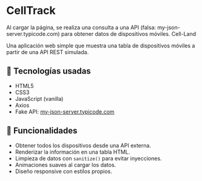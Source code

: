 # CellTrack
Al cargar la página, se realiza una consulta a una API (falsa: my-json-server.typicode.com) para obtener datos de dispositivos móviles.
 Cell-Land

Una aplicación web simple que muestra una tabla de dispositivos móviles a partir de una API REST simulada.

## 🧩 Tecnologías usadas

- HTML5
- CSS3
- JavaScript (vanilla)
- Axios
- Fake API: [my-json-server.typicode.com](https://my-json-server.typicode.com/ExequielEchevarria/telefonos/db)

## 🚀 Funcionalidades

- Obtener todos los dispositivos desde una API externa.
- Renderizar la información en una tabla HTML.
- Limpieza de datos con `sanitize()` para evitar inyecciones.
- Animaciones suaves al cargar los datos.
- Diseño responsive con estilos propios.
